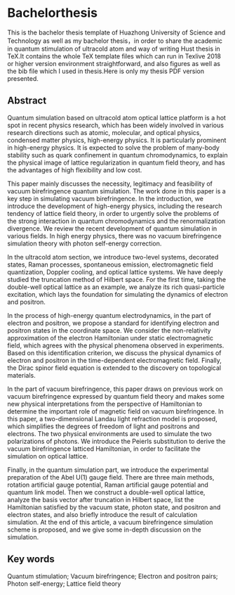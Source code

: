 # Bachelorthesis
This is the  bachelor thesis template of Huazhong University of Science and Technology as well as my bachelor thesis，in order to share the academic in quantum stimulation of ultracold atom and way of writing Hust thesis in TeX.It contains the whole TeX template files which can run in Texlive 2018 or higher version environment straightforward, and also figures as well as the bib file which I used in thesis.Here is only my thesis PDF version presented. 
## Abstract
Quantum simulation based on ultracold atom optical lattice platform is a hot spot in recent physics research, which has been widely involved in various research directions such as atomic, molecular, and optical physics, condensed matter physics, high-energy physics. It is particularly prominent in high-energy physics. It is expected to solve the problem of many-body stability such as quark confinement in quantum chromodynamics, to explain the physical image of lattice regularization in quantum field theory, and has the advantages of high flexibility and low cost.

This paper mainly discusses the necessity, legitimacy and feasibility of vacuum birefringence quantum simulation. The work done in this paper is a key step in simulating vacuum birefringence. In the introduction, we introduce the development of high-energy physics, including the research tendency of lattice field theory, in order to urgently solve the problems of the strong interaction in quantum chromodynamics and the renormalization divergence. We review the recent development of quantum simulation in various fields. In high energy physics, there was no vacuum birefringence simulation theory with photon self-energy correction.

In the ultracold atom section, we introduce two-level systems, decorated states, Raman processes, spontaneous emission, electromagnetic field quantization, Doppler cooling, and optical lattice systems. We have deeply studied the truncation method of Hilbert space. For the first time, taking the double-well optical lattice as an example, we analyze its rich quasi-particle excitation, which lays the foundation for simulating the dynamics of electron and positron.

In the process of high-energy quantum electrodynamics, in the part of electron and positron, we propose a standard for identifying electron and positron states in the coordinate space. We consider the non-relativity approximation of the electron Hamiltonian under static electromagnetic field, which agrees with the physical phenomena observed in experiments. Based on this identification criterion, we discuss the physical dynamics of electron and positron in the time-dependent electromagnetic field. Finally, the Dirac spinor field equation is extended to the discovery on topological materials. 

In the part of vacuum birefringence, this paper draws on previous work on vacuum birefringence expressed by quantum field theory and makes some new physical interpretations from the perspective of Hamiltonian to determine the important role of magnetic field on vacuum birefringence. In this paper, a two-dimensional Landau light refraction model is proposed, which simplifies the degrees of freedom of light and positrons and electrons. The two physical environments are used to simulate the two polarizations of photons. We introduce the Peierls substitution to derive the vacuum birefringence latticed Hamiltonian, in order to facilitate the simulation on optical lattice.

Finally, in the quantum simulation part, we introduce the experimental preparation of the Abel U(1) gauge field. There are three main methods, rotation artificial gauge potential, Raman artificial gauge potential and quantum link model. Then we construct a double-well optical lattice, analyze the basis vector after truncation in Hilbert space, list the Hamiltonian satisfied by the vacuum state, photon state, and positron and electron states, and also briefly introduce the result of calculation simulation. At the end of this article, a vacuum birefringence simulation scheme is proposed, and we give some in-depth discussion on the simulation.
## Key words
Quantum stimulation; Vacuum birefringence; Electron and positron pairs; Photon self-energy; Lattice field theory
